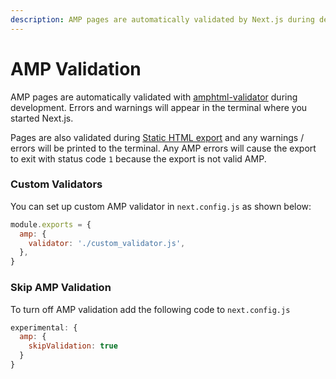 ```yaml
---
description: AMP pages are automatically validated by Next.js during development and on build. Learn more about it here.
---
```


# AMP Validation

AMP pages are automatically validated with [amphtml-validator](https://www.npmjs.com/package/amphtml-validator) during development. Errors and warnings will appear in the terminal where you started Next.js.

Pages are also validated during [Static HTML export](/docs/advanced-features/static-html-export) and any warnings / errors will be printed to the terminal. Any AMP errors will cause the export to exit with status code `1` because the export is not valid AMP.

### Custom Validators

You can set up custom AMP validator in `next.config.js` as shown below:

```jsx
module.exports = {
  amp: {
    validator: './custom_validator.js',
  },
}
```

### Skip AMP Validation

To turn off AMP validation add the following code to `next.config.js`

```jsx
experimental: {
  amp: {
    skipValidation: true
  }
}
```
